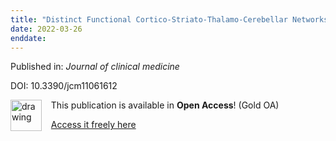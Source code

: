 ```yaml
---
title: "Distinct Functional Cortico-Striato-Thalamo-Cerebellar Networks in Genetic Generalized and Focal Epilepsies with Generalized Tonic-Clonic Seizures."
date: 2022-03-26
enddate:
---
```


Published in: *Journal of clinical medicine*

DOI: 10.3390/jcm11061612

<img src="https://upload.wikimedia.org/wikipedia/commons/thumb/7/77/Open_Access_logo_PLoS_transparent.svg/800px-Open_Access_logo_PLoS_transparent.svg.png" alt="drawing" width="50" align="left"/> &nbsp;&nbsp;&nbsp;This publication is available in **Open Access**! (Gold OA)

&nbsp;&nbsp;&nbsp;[Access it freely here](https://doi.org/10.3390/jcm11061612
)

